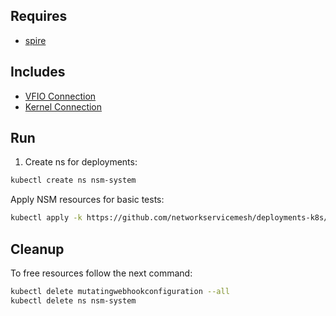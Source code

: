 ## Requires

- [spire](../spire)

## Includes

- [VFIO Connection](../use-cases/Vfio2Noop)
- [Kernel Connection](../use-cases/SriovKernel2Noop)

## Run

1. Create ns for deployments:
```bash
kubectl create ns nsm-system
```

Apply NSM resources for basic tests:
```bash
kubectl apply -k https://github.com/networkservicemesh/deployments-k8s/examples/sriov?ref=e5fab684916701d0f8bec2aca522ceb4229ac6a0
```

## Cleanup

To free resources follow the next command:
```bash
kubectl delete mutatingwebhookconfiguration --all
kubectl delete ns nsm-system
```
